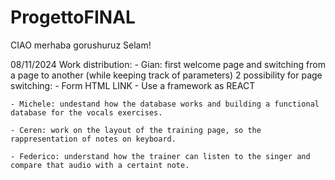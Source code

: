 # ProgettoFINAL

CIAO
merhaba
gorushuruz
Selam!

08/11/2024
Work distribution:
    - Gian: first welcome page and switching from a page to another (while keeping track of parameters)
            2 possibility for page switching:
                - Form HTML LINK
                - Use a framework as REACT
    
    - Michele: undestand how the database works and building a functional database for the vocals exercises. 

    - Ceren: work on the layout of the training page, so the rappresentation of notes on keyboard.

    - Federico: understand how the trainer can listen to the singer and compare that audio with a certaint note.